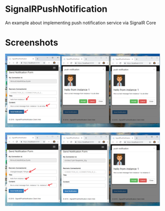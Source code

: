 # SignalRPushNotification
An example about implementing push notification service via SignalR Core


# Screenshots
![SignalRPushNotification](https://github.com/hamed-shirbandi/SignalRPushNotification/blob/master/SignalRPushNotification.Client.Web/wwwroot/images/1.png)

![SignalRPushNotification](https://github.com/hamed-shirbandi/SignalRPushNotification/blob/master/SignalRPushNotification.Client.Web/wwwroot/images/2.png)
